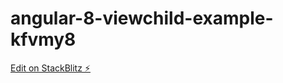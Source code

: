 # angular-8-viewchild-example-kfvmy8

[Edit on StackBlitz ⚡️](https://stackblitz.com/edit/angular-8-viewchild-example-kfvmy8)